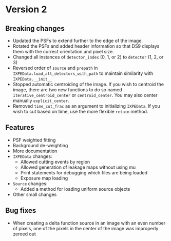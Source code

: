 # Version 2

## Breaking changes
* Updated the PSFs to extend further to the edge of the image.
* Rotated the PSFs and added header information so that DS9 displays them with the correct orientation and pixel size.
* Changed all instances of `detector_index` (0, 1, or 2) to `detector` (1, 2, or 3)
* Reversed order of `source` and `prepath` in `IXPEData.load_all_detectors_with_path` to maintain similarity with `IXPEData.__init__`
* Stopped automatic centroiding of the image. If you wish to centroid the image, there are two new functions to do so named `iterative_centroid_center` or `centroid_center`. You may also center manually `explicit_center`.
* Removed `time_cut_frac` as an argument to initializing `IXPEData`. If you wish to cut based on time, use the more flexible `retain` method.

## Features
* PSF weighted fitting
* Background de-weighting
* More documentation
* `IXPEData` changes:
    * Allowed cutting events by region
    * Allowed generation of leakage maps without using mu
    * Print statements for debugging which files are being loaded
    * Exposure map loading
* `Source` changes:
    * Added a method for loading uniform source objects
* Other small changes

## Bug fixes
* When creating a delta function source in an image with an even number of pixels, one of the pixels in the center of the image was improperly zeroed out
